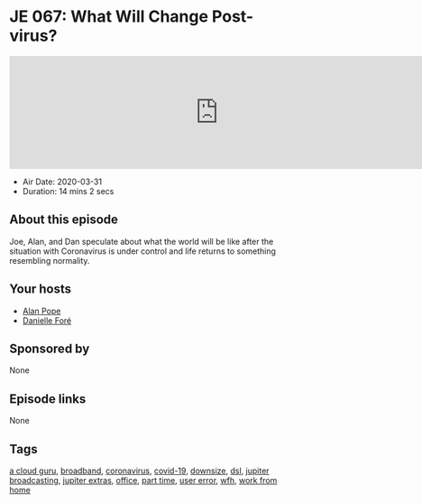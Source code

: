 # JE 067: What Will Change Post-virus?

<iframe src="https://player.fireside.fm/v2/WTrMvATU+SgHJP2h4?theme=dark" width="740" height="200" frameborder="0" scrolling="no"></iframe>

* Air Date: 2020-03-31
* Duration: 14 mins 2 secs

## About this episode

Joe, Alan, and Dan speculate about what the world will be like after the situation with Coronavirus is under control and life returns to something resembling normality.

## Your hosts
* [Alan Pope](https://extras.show/guests/popey)
* [Danielle Foré ](https://extras.show/guests/dani)

## Sponsored by

None



## Episode links

None



## Tags

[a cloud guru](https://extras.show/tags/a%20cloud%20guru), [broadband](https://extras.show/tags/broadband), [coronavirus](https://extras.show/tags/coronavirus), [covid-19](https://extras.show/tags/covid-19), [downsize](https://extras.show/tags/downsize), [dsl](https://extras.show/tags/dsl), [jupiter broadcasting](https://extras.show/tags/jupiter%20broadcasting), [jupiter extras](https://extras.show/tags/jupiter%20extras), [office](https://extras.show/tags/office), [part time](https://extras.show/tags/part%20time), [user error](https://extras.show/tags/user%20error), [wfh](https://extras.show/tags/wfh), [work from home](https://extras.show/tags/work%20from%20home)